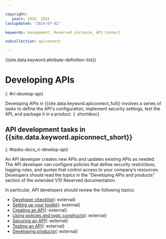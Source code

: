 ```yaml
---

copyright:
   years: 2020, 2024
lastupdated: "2024-07-02"

keywords: management, Reserved instance, API Connect

subcollection: apiconnect

---
```


{{site.data.keyword.attribute-definition-list}}

# Developing APIs

{: #ri-develop-api}

Developing APIs in {{site.data.keyword.apiconnect_full}} involves a series of tasks to define the API's configuration, implement security settings, test the API, and package it in a product.
{: shortdesc}

## API development tasks in {{site.data.keyword.apiconnect_short}}

{: #tasks-docs_ri-develop-api}

An API developer creates new APIs and updates existing APIs as needed. The API developer can configure policies that define security restrictions, logging rules, and quotas that control access to your company’s resources. Developers should read the topics in the "Developing APIs and products" section of the extended V10 Reserved documentation.

In particular, API developers should review the following topics:

- [Developer checklist](https://www.ibm.com/docs/SSMNED_v10cloud/com.ibm.apic.toolkit.doc/rapic_dev_checklist.html){: external}
- [Setting up your toolkit](https://www.ibm.com/docs/SSMNED_v10cloud//com.ibm.apic.toolkit.doc/ri_toolkit.html){: external}
- [Creating an API](https://www.ibm.com/docs/SSMNED_v10cloud/com.ibm.apic.toolkit.doc/task_apionprem_composing_apis.html){: external}
- [Using policies and logic constructs](https://www.ibm.com/docs/SSMNED_v10cloud/com.ibm.apic.toolkit.doc/capim_policies.html){: external}
- [Securing an API](https://www.ibm.com/docs/SSMNED_v10cloud/com.ibm.apic.toolkit.doc/tapim_sec_api_config.html){: external}
- [Testing an API](https://www.ibm.com/docs/SSMNED_v10cloud/com.ibm.apic.toolkit.doc/test_api_overview.html){: external}
- [Developing products](https://www.ibm.com/docs/SSMNED_v10cloud/com.ibm.apic.toolkit.doc/capim_products.html){: external}
